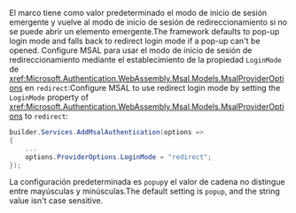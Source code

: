<span data-ttu-id="1241d-101">El marco tiene como valor predeterminado el modo de inicio de sesión emergente y vuelve al modo de inicio de sesión de redireccionamiento si no se puede abrir un elemento emergente.</span><span class="sxs-lookup"><span data-stu-id="1241d-101">The framework defaults to pop-up login mode and falls back to redirect login mode if a pop-up can't be opened.</span></span> <span data-ttu-id="1241d-102">Configure MSAL para usar el modo de inicio de sesión de redireccionamiento mediante el establecimiento de la propiedad `LoginMode` de <xref:Microsoft.Authentication.WebAssembly.Msal.Models.MsalProviderOptions> en `redirect`:</span><span class="sxs-lookup"><span data-stu-id="1241d-102">Configure MSAL to use redirect login mode by setting the `LoginMode` property of <xref:Microsoft.Authentication.WebAssembly.Msal.Models.MsalProviderOptions> to `redirect`:</span></span>

```csharp
builder.Services.AddMsalAuthentication(options =>
{
    ...
    options.ProviderOptions.LoginMode = "redirect";
});
```

<span data-ttu-id="1241d-103">La configuración predeterminada es `popup`y el valor de cadena no distingue entre mayúsculas y minúsculas.</span><span class="sxs-lookup"><span data-stu-id="1241d-103">The default setting is `popup`, and the string value isn't case sensitive.</span></span>
